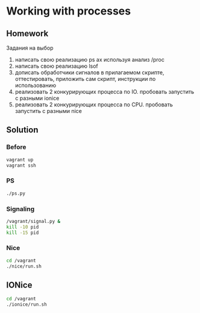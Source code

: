 # Working with processes

## Homework
Задания на выбор
1) написать свою реализацию ps ax используя анализ /proc
2) написать свою реализацию lsof
3) дописать обработчики сигналов в прилагаемом скрипте, оттестировать, приложить сам скрипт, инструкции по использованию
4) реализовать 2 конкурирующих процесса по IO. пробовать запустить с разными ionice
5) реализовать 2 конкурирующих процесса по CPU. пробовать запустить с разными nice

## Solution
### Before
```bash
vagrant up
vagrant ssh
```

### PS
```bash
./ps.py
```

### Signaling
```bash
/vagrant/signal.py &
kill -10 pid
kill -15 pid
```

### Nice
```bash
cd /vagrant
./nice/run.sh
```

## IONice
```bash
cd /vagrant
./ionice/run.sh
```
